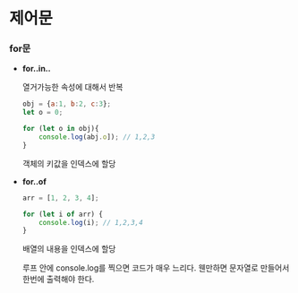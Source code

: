 # 제어문

### for문

-   **for..in..**

    열거가능한 속성에 대해서 반복

    ```jsx
    obj = {a:1, b:2, c:3};
    let o = 0;

    for (let o in obj){
    	console.log(abj.o]); // 1,2,3
    }
    ```

    객체의 키값을 인덱스에 할당

-   **for..of**

    ```jsx
    arr = [1, 2, 3, 4];

    for (let i of arr) {
        console.log(i); // 1,2,3,4
    }
    ```

    배열의 내용을 인덱스에 할당

    루프 안에 console.log를 찍으면 코드가 매우 느리다. 웬만하면 문자열로 만들어서 한번에 출력해야 한다.
